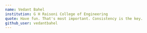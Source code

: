 ```yaml
---
name: Vedant Bahel
institution: G H Raisoni College of Engineering
quote: Have fun. That's most important. Consistency is the key. 
github_user: vedantbahel
---
```

